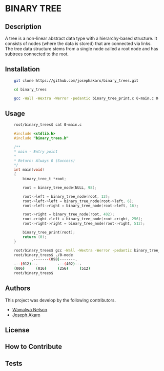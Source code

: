 # BINARY TREE

## Description
A tree is a non-linear abstract data type with a hierarchy-based structure. It consists of nodes (where the data is stored) that are connected via links. The tree data structure stems from a single node called a root node and has subtrees connected to the root.
## Installation
```bash
    git clone https://github.com/josephakaro/binary_trees.git
```

```bash
    cd binary_trees
```

```bash
    gcc -Wall -Wextra -Werror -pedantic binary_tree_print.c 0-main.c 0-binary_tree_node.c -o 0-node
```

## Usage
```bash
    root/binary_trees$ cat 0-main.c   
```

```c 
    #include <stdlib.h>
    #include "binary_trees.h"

    /**
    * main - Entry point
    *
    * Return: Always 0 (Success)
    */
    int main(void)
    {
        binary_tree_t *root;

        root = binary_tree_node(NULL, 98);

        root->left = binary_tree_node(root, 12);
        root->left->left = binary_tree_node(root->left, 6);
        root->left->right = binary_tree_node(root->left, 16);

        root->right = binary_tree_node(root, 402);
        root->right->left = binary_tree_node(root->right, 256);
        root->right->right = binary_tree_node(root->right, 512);

        binary_tree_print(root);
        return (0);
    }
```

```bash
    root/binary_trees$ gcc -Wall -Wextra -Werror -pedantic binary_tree_print.c 0-main.c 0-binary_tree_node.c -o 0-node
    root/binary_trees$ ./0-node
            .-------(098)-------.
    .--(012)--.         .--(402)--.
    (006)     (016)     (256)     (512)
    root/binary_trees$
```
## Authors
This project was develop by the following contributors.

- [Wamalwa Nelson](https://github.com/nelsonwamalwa)
- [Joseph Akaro](https://github.com/josephakaro)
## License

## How to Contribute

## Tests